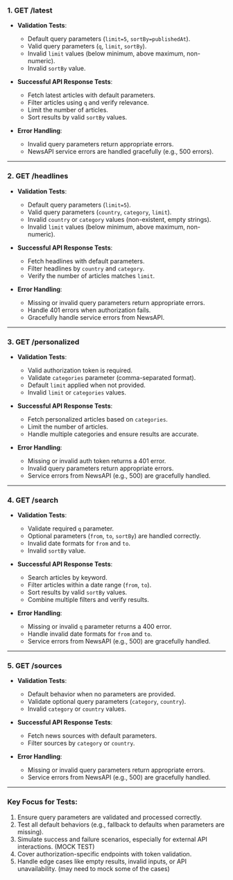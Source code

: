 ### 1. **GET /latest**
- **Validation Tests**:
  - Default query parameters (`limit=5`, `sortBy=publishedAt`).
  - Valid query parameters (`q`, `limit`, `sortBy`).
  - Invalid `limit` values (below minimum, above maximum, non-numeric).
  - Invalid `sortBy` value.

- **Successful API Response Tests**:
  - Fetch latest articles with default parameters.
  - Filter articles using `q` and verify relevance.
  - Limit the number of articles.
  - Sort results by valid `sortBy` values.

- **Error Handling**:
  - Invalid query parameters return appropriate errors.
  - NewsAPI service errors are handled gracefully (e.g., 500 errors).

---

### 2. **GET /headlines**
- **Validation Tests**:
  - Default query parameters (`limit=5`).
  - Valid query parameters (`country`, `category`, `limit`).
  - Invalid `country` or `category` values (non-existent, empty strings).
  - Invalid `limit` values (below minimum, above maximum, non-numeric).

- **Successful API Response Tests**:
  - Fetch headlines with default parameters.
  - Filter headlines by `country` and `category`.
  - Verify the number of articles matches `limit`.

- **Error Handling**:
  - Missing or invalid query parameters return appropriate errors.
  - Handle 401 errors when authorization fails.
  - Gracefully handle service errors from NewsAPI.

---

### 3. **GET /personalized**
- **Validation Tests**:
  - Valid authorization token is required.
  - Validate `categories` parameter (comma-separated format).
  - Default `limit` applied when not provided.
  - Invalid `limit` or `categories` values.

- **Successful API Response Tests**:
  - Fetch personalized articles based on `categories`.
  - Limit the number of articles.
  - Handle multiple categories and ensure results are accurate.

- **Error Handling**:
  - Missing or invalid auth token returns a 401 error.
  - Invalid query parameters return appropriate errors.
  - Service errors from NewsAPI (e.g., 500) are gracefully handled.

---

### 4. **GET /search**
- **Validation Tests**:
  - Validate required `q` parameter.
  - Optional parameters (`from`, `to`, `sortBy`) are handled correctly.
  - Invalid date formats for `from` and `to`.
  - Invalid `sortBy` value.

- **Successful API Response Tests**:
  - Search articles by keyword.
  - Filter articles within a date range (`from`, `to`).
  - Sort results by valid `sortBy` values.
  - Combine multiple filters and verify results.

- **Error Handling**:
  - Missing or invalid `q` parameter returns a 400 error.
  - Handle invalid date formats for `from` and `to`.
  - Service errors from NewsAPI (e.g., 500) are gracefully handled.

---

### 5. **GET /sources**
- **Validation Tests**:
  - Default behavior when no parameters are provided.
  - Validate optional query parameters (`category`, `country`).
  - Invalid `category` or `country` values.

- **Successful API Response Tests**:
  - Fetch news sources with default parameters.
  - Filter sources by `category` or `country`.

- **Error Handling**:
  - Missing or invalid query parameters return appropriate errors.
  - Service errors from NewsAPI (e.g., 500) are gracefully handled.

---

### Key Focus for Tests:
1. Ensure query parameters are validated and processed correctly.
2. Test all default behaviors (e.g., fallback to defaults when parameters are missing).
3. Simulate success and failure scenarios, especially for external API interactions. (MOCK TEST)
4. Cover authorization-specific endpoints with token validation.
5. Handle edge cases like empty results, invalid inputs, or API unavailability. (may need to mock some of the cases)
